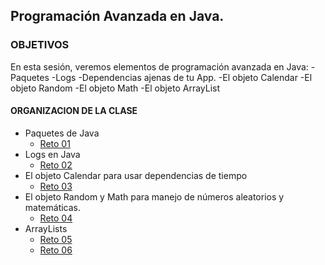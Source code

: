 ## Programación Avanzada en Java.

### OBJETIVOS 
 En esta sesión, veremos elementos de programación avanzada en Java:
	-Paquetes
	-Logs
	-Dependencias ajenas de tu App.
	-El objeto Calendar
	-El objeto Random
	-El objeto Math
	-El objeto ArrayList

#### ORGANIZACION DE LA CLASE 
- Paquetes de Java	
	- [Reto 01](Reto-01)
- Logs en Java
	- [Reto 02](Reto-02)
- El objeto Calendar para usar dependencias de tiempo	
	- [Reto 03](Reto-03)
- El objeto Random y Math para manejo de números aleatorios y matemáticas.	
	- [Reto 04](Reto-04)
- ArrayLists	
	- [Reto 05](Reto-05)
	- [Reto 06](Reto-06)
